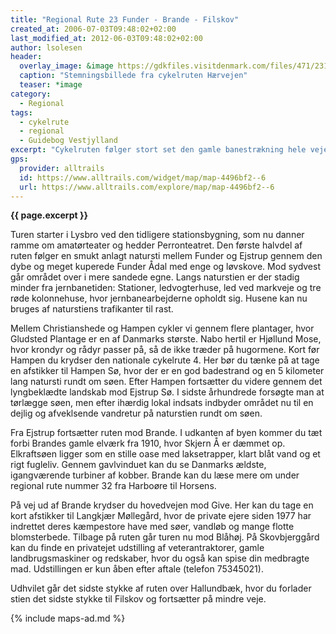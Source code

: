 ```yaml
---
title: "Regional Rute 23 Funder - Brande - Filskov"
created_at: 2006-07-03T09:48:02+02:00
last_modified_at: 2012-06-03T09:48:02+02:00
author: lsolesen
header:
  overlay_image: &image https://gdkfiles.visitdenmark.com/files/471/231189_Den-skve-bane---VisitHerning---Original-6.jpg?width=1024
  caption: "Stemningsbillede fra cykelruten Hærvejen"
  teaser: *image
category:
  - Regional
tags:
  - cykelrute
  - regional
  - Guidebog Vestjylland
excerpt: "Cykelruten følger stort set den gamle banestrækning hele vejen mellem Funder og Filskov. Denne strækning var en del af en jernbane, der gik skråt ned over Jylland fra Langå til Esbjerg. Jernbanen blev kaldt Den Skæve Bane i folkemunde."
gps:
  provider: alltrails
  id: https://www.alltrails.com/widget/map/map-4496bf2--6
  url: https://www.alltrails.com/explore/map/map-4496bf2--6
---
```


**{{ page.excerpt }}**

Turen starter i Lysbro ved den tidligere stationsbygning, som nu danner ramme om amatørteater og hedder Perronteatret. Den første halvdel af ruten følger en smukt anlagt natursti mellem Funder og Ejstrup gennem den dybe og meget kuperede Funder Ådal med enge og løvskove. Mod sydvest går området over i mere sandede egne. Langs naturstien er der stadig minder fra jernbanetiden: Stationer, ledvogterhuse, led ved markveje og tre røde kolonnehuse, hvor jernbanearbejderne opholdt sig. Husene kan nu bruges af naturstiens trafikanter til rast.

Mellem Christianshede og Hampen cykler vi gennem flere plantager, hvor Gludsted Plantage er en af Danmarks største. Nabo hertil er Hjøllund Mose, hvor krondyr og rådyr passer på, så de ikke træder på hugormene. Kort før Hampen du krydser den nationale cykelrute 4. Her bør du tænke på at tage en afstikker til Hampen Sø, hvor der er en god badestrand og en 5 kilometer lang natursti rundt om søen. Efter Hampen fortsætter du videre gennem det lyngbeklædte landskab mod Ejstrup Sø. I sidste århundrede forsøgte man at tørlægge søen, men efter ihærdig lokal indsats indbyder området nu til en dejlig og afveklsende vandretur på naturstien rundt om søen.

Fra Ejstrup fortsætter ruten mod Brande. I udkanten af byen kommer du tæt forbi Brandes gamle elværk fra 1910, hvor Skjern Å er dæmmet op. Elkraftsøen ligger som en stille oase med laksetrapper, klart blåt vand og et rigt fugleliv. Gennem gavlvinduet kan du se Danmarks ældste, igangværende turbiner af kobber. Brande kan du læse mere om under regional rute nummer 32 fra Harboøre til Horsens.

På vej ud af Brande krydser du hovedvejen mod Give. Her kan du tage en kort afstikker til Langkjær Møllegård, hvor de private ejere siden 1977 har indrettet deres kæmpestore have med søer, vandløb og mange flotte blomsterbede. Tilbage på ruten går turen nu mod Blåhøj. På Skovbjerggård kan du finde en privatejet udstilling af veterantraktorer, gamle landbrugsmaskiner og redskaber, hvor du også kan spise din medbragte mad. Udstillingen er kun åben efter aftale (telefon 75345021).

Udhvilet går det sidste stykke af ruten over Hallundbæk, hvor du forlader stien det sidste stykke til Filskov og fortsætter på mindre veje.

{% include maps-ad.md %}
